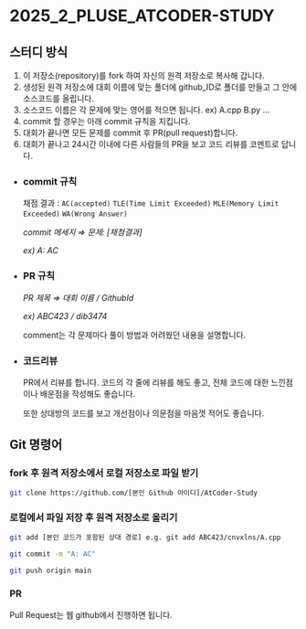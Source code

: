 # 2025_2_PLUSE_ATCODER-STUDY

## 스터디 방식

1. 이 저장소(repository)를 fork 하여 자신의 원격 저장소로 복사해 갑니다.
2. 생성된 원격 저장소에 대회 이름에 맞는 폴더에 github_ID로 폴더를 만들고 그 안에 소스코드를 올립니다.
3. 소스코드 이름은 각 문제에 맞는 영어를 적으면 됩니다. ex) A.cpp B.py ...
4. commit 할 경우는 아래 commit 규칙을 지킵니다.
5. 대회가 끝나면 모든 문제를 commit 후 PR(pull request)합니다.
6. 대회가 끝나고 24시간 이내에 다른 사람들의 PR을 보고 코드 리뷰를 코멘트로 답니다.

- ### commit 규칙

  채점 결과 : `AC(accepted)` `TLE(Time Limit Exceeded)` `MLE(Memory Limit Exceeded)` `WA(Wrong Answer)`

  *commit 메세지 ⇒ 문제: [채첨결과]*
  
  *ex) A: AC*

- ### PR 규칙

  *PR 제목 ⇒ 대회 이름 / GithubId*
  
  *ex) ABC423 / dib3474*
  
  comment는 각 문제마다 풀이 방법과 어려웠던 내용을 설명합니다.

- ### 코드리뷰

  PR에서 리뷰를 합니다. 코드의 각 줄에 리뷰를 해도 좋고, 전체 코드에 대한 느낀점이나 배운점을 작성해도 좋습니다.

  또한 상대방의 코드를 보고 개선점이나 의문점을 마음껏 적어도 좋습니다.

## Git 명령어

### fork 후 원격 저장소에서 로컬 저장소로 파일 받기

```bash
git clone https://github.com/[본인 Github 아이디]/AtCoder-Study
```

### 로컬에서 파일 저장 후 원격 저장소로 올리기

```bash
git add [본인 코드가 포함된 상대 경로] e.g. git add ABC423/cnvxlns/A.cpp

git commit -m "A: AC"

git push origin main
```

### PR

Pull Request는 웹 github에서 진행하면 됩니다.
